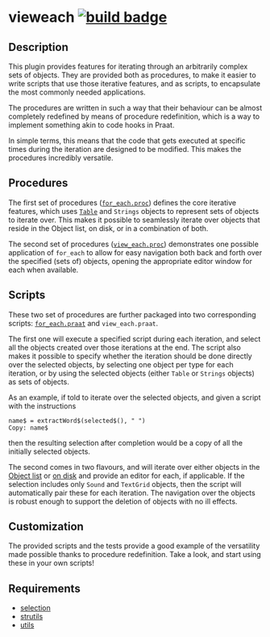 vieweach [![build badge][badge]][build]
========

Description
-----------

This plugin provides features for iterating through an arbitrarily complex
sets of objects. They are provided both as procedures, to make it easier to
write scripts that use those iterative features, and as scripts, to encapsulate
the most commonly needed applications.

The procedures are written in such a way that their behaviour can be almost
completely redefined by means of procedure redefinition, which is a way to
implement something akin to code hooks in Praat.

In simple terms, this means that the code that gets executed at specific times
during the iteration are designed to be modified. This makes the procedures
incredibly versatile.

Procedures
----------

The first set of procedures ([`for_each.proc`][]) defines the core iterative
features, which uses [`Table`][] and `Strings` objects to represent sets of objects
to iterate over. This makes it possible to seamlessly iterate over objects that
reside in the Object list, on disk, or in a combination of both.

The second set of procedures ([`view_each.proc`][]) demonstrates one possible
application of `for_each` to allow for easy navigation both back and forth over
the specified (sets of) objects, opening the appropriate editor window for each
when available.

[`table`]: https://gitlab.com/cpran/plugin_selection#overview
[`for_each.proc`]: procedures/for_each.proc
[`view_each.proc`]: procedures/view_each.proc

Scripts
-------

These two set of procedures are further packaged into two corresponding scripts:
[`for_each.praat`][] and `view_each.praat`.

The first one will execute a specified script during each iteration, and select
all the objects created over those iterations at the end. The script also makes
it possible to specify whether the iteration should be done directly over the
selected objects, by selecting one object per type for each iteration, or by
using the selected objects (either `Table` or `Strings` objects) as sets of
objects.

As an example, if told to iterate over the selected objects, and given a script
with the instructions

    name$ = extractWord$(selected$(), " ")
    Copy: name$

then the resulting selection after completion would be a copy of all the
initially selected objects.

The second comes in two flavours, and will iterate over either objects in the
[Object list][] or [on disk][] and provide an editor for each, if applicable. If
the selection includes only `Sound` and `TextGrid` objects, then the script will
automatically pair these for each iteration. The navigation over the objects is
robust enough to support the deletion of objects with no ill effects.

[`for_each.praat`]: scripts/for_each.praat
[object list]: scripts/view_each.selected.praat
[on disk]: scripts/view_each.from_disk.praat

Customization
-------------

The provided scripts and the tests provide a good example of the versatility
made possible thanks to procedure redefinition. Take a look, and start using
these in your own scripts!

Requirements
------------

* [selection](https://gitlab.com/cpran/plugin_selection)
* [strutils](https://gitlab.com/cpran/plugin_strutils)
* [utils](https://gitlab.com/cpran/plugin_utils)

[badge]: https://ci.gitlab.com/projects/3262/status.png?ref=master
[build]: https://ci.gitlab.com/projects/3262
